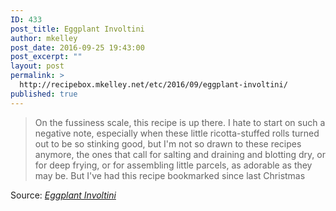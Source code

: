 ```yaml
---
ID: 433
post_title: Eggplant Involtini
author: mkelley
post_date: 2016-09-25 19:43:00
post_excerpt: ""
layout: post
permalink: >
  http://recipebox.mkelley.net/etc/2016/09/eggplant-involtini/
published: true
---
```

<blockquote><a href="https://www.alexandracooks.com/2011/09/29/eggplant-involtini/"><img class="alignnone size-full" src="http://recipebox.mkelley.net/wp-content/uploads/2016/09/assembledinvoltinidishes1-1.jpg" alt="" /></a>On the fussiness scale, this recipe is up there. I hate to start on such a negative note, especially when these little ricotta-stuffed rolls turned out to be so stinking good, but I'm not so drawn to these recipes anymore, the ones that call for salting and draining and blotting dry, or for deep frying, or for assembling little parcels, as adorable as they may be. But I've had this recipe bookmarked since last Christmas</blockquote>
Source: <em><a href="https://www.alexandracooks.com/2011/09/29/eggplant-involtini/">Eggplant Involtini</a></em>